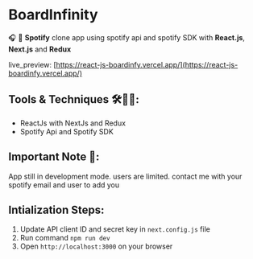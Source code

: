 # BoardInfinity

🎧 🎵 **Spotify** clone app using spotify api and spotify SDK with **React.js**, **Next.js** and **Redux**

live_preview: [https://react-js-boardinfy.vercel.app/](https://react-js-boardinfy.vercel.app/)

## Tools & Techniques 🛠👨‍💻:
- ReactJs with NextJs and Redux
- Spotify Api and Spotify SDK

## Important Note 📝:
App still in development mode. users are limited. contact me with your spotify email and user to add you

## Intialization Steps:
1. Update API client ID and secret key in `next.config.js` file
2. Run command ```npm run dev```
3. Open ```http://localhost:3000``` on your browser
